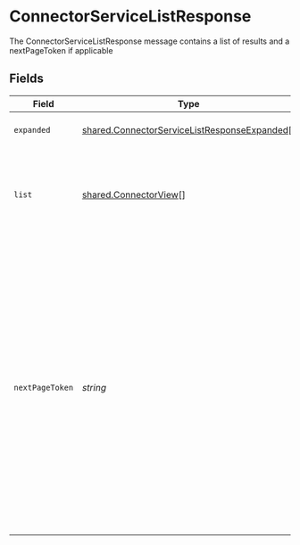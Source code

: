 # ConnectorServiceListResponse

The ConnectorServiceListResponse message contains a list of results and a nextPageToken if applicable


## Fields

| Field                                                                                                                                                                                                                                                                                                                                          | Type                                                                                                                                                                                                                                                                                                                                           | Required                                                                                                                                                                                                                                                                                                                                       | Description                                                                                                                                                                                                                                                                                                                                    |
| ---------------------------------------------------------------------------------------------------------------------------------------------------------------------------------------------------------------------------------------------------------------------------------------------------------------------------------------------- | ---------------------------------------------------------------------------------------------------------------------------------------------------------------------------------------------------------------------------------------------------------------------------------------------------------------------------------------------- | ---------------------------------------------------------------------------------------------------------------------------------------------------------------------------------------------------------------------------------------------------------------------------------------------------------------------------------------------- | ---------------------------------------------------------------------------------------------------------------------------------------------------------------------------------------------------------------------------------------------------------------------------------------------------------------------------------------------- |
| `expanded`                                                                                                                                                                                                                                                                                                                                     | [shared.ConnectorServiceListResponseExpanded](../../../sdk/models/shared/connectorservicelistresponseexpanded.md)[]                                                                                                                                                                                                                            | :heavy_minus_sign:                                                                                                                                                                                                                                                                                                                             | List of serialized related objects                                                                                                                                                                                                                                                                                                             |
| `list`                                                                                                                                                                                                                                                                                                                                         | [shared.ConnectorView](../../../sdk/models/shared/connectorview.md)[]                                                                                                                                                                                                                                                                          | :heavy_minus_sign:                                                                                                                                                                                                                                                                                                                             | The list of results containing up to X results, where X is the page size defined in the request                                                                                                                                                                                                                                                |
| `nextPageToken`                                                                                                                                                                                                                                                                                                                                | *string*                                                                                                                                                                                                                                                                                                                                       | :heavy_minus_sign:                                                                                                                                                                                                                                                                                                                             | The nextPageToken is shown for the next page if the number of results is larger than the max page size. The server returns one page of results and the nextPageToken until all results are retreived. To retrieve the next page, use the same request and append a pageToken field with the value of nextPageToken shown on the previous page. |